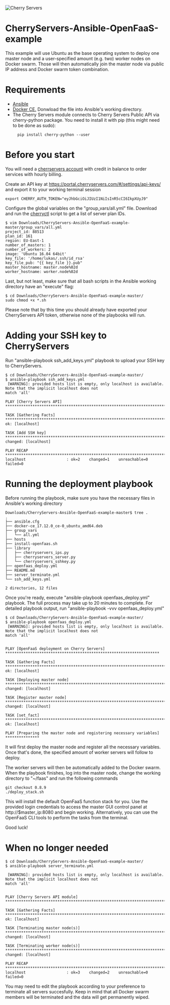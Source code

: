 ![Cherry Servers](https://www.serchen.com/images/thumbnails/large/54097.jpg)
# CherryServers-Ansible-OpenFaaS-example
This example will use Ubuntu as the base operating system to deploy one master node and a user-specified amount (e.g. two) worker nodes on Docker swarm. Those will then automatically join the master node via public IP address and Docker swarm token combination. 
# Requirements
<ul>
  <li><a href="https://www.ansible.com/" target="_blank">Ansible</a></li>
  <li><a href="https://download.docker.com/linux/ubuntu/dists/zesty/pool/stable/amd64/docker-ce_17.12.0~ce-0~ubuntu_amd64.deb" target="_blank">Docker CE.</a> Donwload the file into Ansible's working directory.</li>
  <li>The Cherry Servers module connects to Cherry Servers Public API via cherry-python package. You need to install it with pip (this might need to be done as sudo):</li>
  
  ```
    pip install cherry-python --user
  ```
</ul>

# Before you start
You will need a <a href="https://portal.cherryservers.com" target="_blank">cherrservers account</a> with credit in balance to order services with hourly billing. 

Create an API key at <a href="https://portal.cherryservers.com/#/settings/api-keys/" target="_blank">https://portal.cherryservers.com/#/settings/api-keys/</a> and export it to your working terminal session<br>
```
export CHERRY_AUTH_TOKEN="eyJhbGciOiJIUzI1NiIsInR5cCI6IkpXUyJ9"
```
Configure the global variables on the "group_vars/all.yml" file. Download and run the <a href="https://github.com/cherryservers/cherryctl" target="_blank">cherryctl</a> script to get a list of server plan IDs.
```
$ vim Downloads/CherryServers-Ansible-OpenFaaS-example-master/group_vars/all.yml
project_id: 88513
plan_id: 161
region: EU-East-1
number_of_masters: 1
number_of_workers: 2
image: 'Ubuntu 16.04 64bit'
key_file: '/home/lukas/.ssh/id_rsa'
key_file_pub: "{{ key_file }}.pub"
master_hostname: master.node%02d
worker_hostname: worker.node%02d
```

Last, but not least, make sure that all bash scripts in the Ansible working directory have an "execute" flag:

```
$ cd Downloads/CherryServers-Ansible-OpenFaaS-example-master/
sudo chmod +x *.sh
```
Please note that by this time you should already have exported your CherryServers API token, otherwise none of the playbooks will run.

# Adding your SSH key to CherryServers

Run  "ansible-playbook ssh_add_keys.yml" playbook to upload your SSH key to CherryServers. 
```
$ cd Downloads/CherryServers-Ansible-OpenFaaS-example-master/
$ ansible-playbook ssh_add_keys.yml 
 [WARNING]: provided hosts list is empty, only localhost is available. Note that the implicit localhost does not
match 'all'

PLAY [Cherry Servers API] ***************************************************************************************

TASK [Gathering Facts] ******************************************************************************************
ok: [localhost]

TASK [Add SSH key] **********************************************************************************************
changed: [localhost]

PLAY RECAP ******************************************************************************************************
localhost                  : ok=2    changed=1    unreachable=0    failed=0   
```
# Running the deployment playbook

Before running the playbook, make sure you have the necessary files in Ansible's working directory
```
Downloads/CherryServers-Ansible-OpenFaaS-example-master$ tree .
.
├── ansible.cfg
├── docker-ce_17.12.0_ce-0_ubuntu_amd64.deb
├── group_vars
│   └── all.yml
├── hosts
├── install-openfaas.sh
├── library
│   ├── cherryservers_ips.py
│   ├── cherryservers_server.py
│   └── cherryservers_sshkey.py
├── openfaas_deploy.yml
├── README.md
├── server_terminate.yml
└── ssh_add_keys.yml

2 directories, 12 files
```
Once you're ready, execute "ansible-playbook openfaas_deploy.yml" playbook. The full process may take up to 20 minutes to complete. For detailed playbook output, run "ansible-playbook -vvv openfaas_deploy.yml"
```
$ cd Downloads/CherryServers-Ansible-OpenFaaS-example-master/
$ ansible-playbook openfaas_deploy.yml 
 [WARNING]: provided hosts list is empty, only localhost is available. Note that the implicit localhost does not
match 'all'


PLAY [OpenFaaS deployment on Cherry Servers] ********************************************************************

TASK [Gathering Facts] ******************************************************************************************
ok: [localhost]

TASK [Deploying master node] ************************************************************************************
changed: [localhost]

TASK [Register master node] *************************************************************************************
changed: [localhost]

TASK [set_fact] *************************************************************************************************
ok: [localhost]

PLAY [Preparing the master node and registering necessary variables] ***************
```

It will first deploy the master node and register all the necessary variables. Once that's done, the specified amount of worker servers will follow to deploy. 

The worker servers will then be automatically added to the Docker swarm. When the playbook finishes, log into the master node, change the working directory to "~/faas" and run the following commands
```
git checkout 0.8.9
./deploy_stack.sh
```
This will install the default OpenFaaS function stack for you. Use the provided login credentials to access the master GUI control panel at http://$master_ip:8080 and begin working. Alternatively, you can use the OpenFaaS CLI tools to perform the tasks from the terminal.

Good luck!


# When no longer needed
```
$ cd Downloads/CherryServers-Ansible-OpenFaaS-example-master/
$ ansible-playbook server_terminate.yml

 [WARNING]: provided hosts list is empty, only localhost is available. Note that the implicit localhost does not
match 'all'


PLAY [Cherry Servers API module] ********************************************************************************

TASK [Gathering Facts] ******************************************************************************************
ok: [localhost]

TASK [Terminating master node(s)] *******************************************************************************
changed: [localhost]

TASK [Terminating worker node(s)] *******************************************************************************
changed: [localhost]

PLAY RECAP ******************************************************************************************************
localhost                  : ok=3    changed=2    unreachable=0    failed=0 

```
You may need to edit the playbook according to your preference to terminate all servers succesfully. Keep in mind that all Docker swarm members will be terminated and the data will get permanently wiped.
